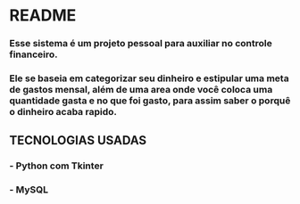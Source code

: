 # README
### Esse sistema é um projeto pessoal para auxiliar no controle financeiro.
### Ele se baseia em categorizar seu dinheiro e estipular uma meta de gastos mensal, além de uma area onde você coloca uma quantidade gasta e no que foi gasto, para assim saber o porquê o dinheiro acaba rapido.

## TECNOLOGIAS USADAS
### - Python com Tkinter
### - MySQL